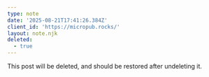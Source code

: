 ```yaml
---
type: note
date: '2025-08-21T17:41:26.384Z'
client_id: 'https://micropub.rocks/'
layout: note.njk
deleted:
  - true
---
```

This post will be deleted, and should be restored after undeleting it.
